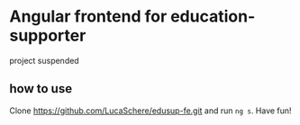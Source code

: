 # Angular frontend for education-supporter
project suspended

## how to use
Clone https://github.com/LucaSchere/edusup-fe.git and run `ng s`.
Have fun!
